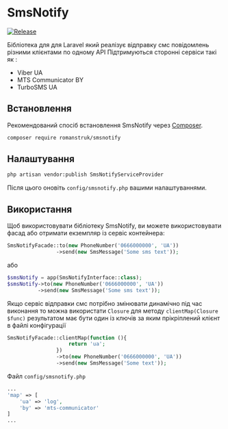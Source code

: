 # SmsNotify
[![Release](https://img.shields.io/badge/Release-v0.0.1--alpha-yellow?style=flat-square)](https://github.com/RomanStruk/SmsNotify/releases)

Бібліотека для для Laravel який реалізує відправку смс повідомлень різними клієнтами по одному API
Підтримуються сторонні сервіси такі як :
* Viber UA
* MTS Communicator BY
* TurboSMS UA

## Встановлення

Рекомендований спосіб встановлення SmsNotify через
[Composer](https://getcomposer.org/).

```bash
composer require romanstruk/smsnotify
```

## Налаштування
```bash
php artisan vendor:publish SmsNotifyServiceProvider
```
Після цього оновіть ```config/smsnotify.php``` вашими налаштуваннями.

## Використання
Щоб використовувати бібліотеку SmsNotify, ви можете використовувати фасад або отримати екземпляр із сервіс контейнера:

```php
SmsNotifyFacade::to(new PhoneNumber('0666000000', 'UA'))
                ->send(new SmsMessage('Some sms text'));
```
або
```php
$smsNotify = app(SmsNotifyInterface::class);
$smsNotify->to(new PhoneNumber('0666000000', 'UA'))
          ->send(new SmsMessage('Some sms text'));
```
Якщо сервіс відправки смс потрібно змінювати динамічно під час виконання то можна використати ```Closure``` для методу ```clientMap(Closure $func)``` результатом має бути один із ключів за яким прікріплений клієнт в файлі конфігурації
```php
SmsNotifyFacade::clientMap(function (){
                    return 'ua';
                })
                ->to(new PhoneNumber('0666000000', 'UA'))
                ->send(new SmsMessage('Some text'));
```
Файл ```config/smsnotify.php```
```php
...
'map' => [
    'ua' => 'log',
    'by' => 'mts-communicator'
]
...
```
